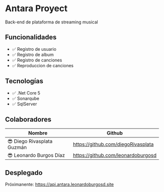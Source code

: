 # Antara Proyect
Back-end de plataforma de streaming musical

## Funcionalidades
- :white_check_mark: Registro de usuario
- :white_check_mark: Registro de album
- :white_check_mark: Registro de canciones
- :white_check_mark: Reproduccion de canciones

## Tecnologías
- :white_check_mark: .Net Core 5
- :white_check_mark: Sonarqube
- :white_check_mark: SqlServer

## Colaboradores

| Nombre                              | Github                             |
|-------------------------------------|------------------------------------|
|:sunglasses: Diego Rivasplata Guzmán | https://github.com/diegoRivasplata |
|:sunglasses: Leonardo Burgos Díaz    | https://github.com/leonardoburgosd |

## Desplegado

Próximanente: https://api.antara.leonardoburgosd.site 
